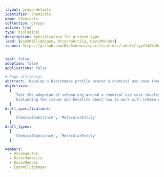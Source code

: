 ```yaml
---
layout: group-details
identifier: chemicals
name: Chemicals
collection: groups
active: true
type: biological
description: Specification for protein type
lead: [EgonWillighagen, RicardoArcila, DavidMendez]
issues: https://github.com/BioSchemas/specifications/labels/type%3A%20Chemistry


test: false
adoption: false
applications: false

# Page attributes
abstract: 'Develop a Bioschemas profile around a chemical use case involving resources such as ChEMBL'
objectives:
  [
    'Test the adoption of schema.org around a chemical use case involving chemical resources such as ChEMBL.',
    'Evaluating the issues and benefits about how to work with schema.org and Bioschemas.'
  ]
draft_specifications:
  [
    'ChemicalSubstance', 'MolecularEntity'
  ]
draft_types:
  [
    'ChemicalSubstance', 'MolecularEntity'
  ]

members:
  - AnnaGaulton
  - RicardoArcila
  - DavidMendez
  - EgonWillighagen
---
```

